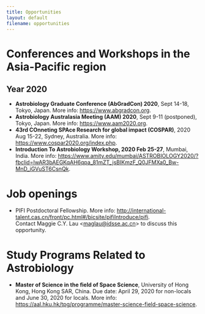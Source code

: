 ```yaml
---
title: Opportunities
layout: default
filename: opportunities
--- 
```


# Conferences and Workshops in the Asia-Pacific region
## Year 2020
* **Astrobiology Graduate Conference (AbGradCon) 2020**, Sept 14-18, Tokyo, Japan. More info: <a href="https://www.abgradcon.org/" target="_blank">https://www.abgradcon.org</a>.
* **Astrobiology Australasia Meeting (AAM) 2020**, Sept 9-11 (postponed), Tokyo, Japan. More info: <a href="https://www.aam2020.org/" target="_blank">https://www.aam2020.org</a>.
* **43rd COnneting SPAce Research for global impact (COSPAR)**, 2020 Aug 15-22, Sydney, Australia. More info: <a href="https://www.cospar2020.org/index.php" target="_blank">https://www.cospar2020.org/index.php</a>.
* **Introduction To Astrobiology Workshop, 2020 Feb 25-27**, Mumbai, India. More info: <a href="https://www.amity.edu/mumbai/ASTROBIOLOGY2020/?fbclid=IwAR3bAEGKqAH6qpa_81mZT_jsBIKmzF_Q0JFMXa0_Bw-MnD_iGVuST6CsnQk" target="_blank">https://www.amity.edu/mumbai/ASTROBIOLOGY2020/?fbclid=IwAR3bAEGKqAH6qpa_81mZT_jsBIKmzF_Q0JFMXa0_Bw-MnD_iGVuST6CsnQk</a>.

# Job openings
* PIFI Postdoctoral Fellowship. More info: <a href="http://international-talent.cas.cn/front/pc.html#/bicsite/pifiIntroduce/pifi" target="_blank">http://international-talent.cas.cn/front/pc.html#/bicsite/pifiIntroduce/pifi</a>.<br>
  Contact Maggie C.Y. Lau <<maglau@idsse.ac.cn>> to discuss this opportunity.

# Study Programs Related to Astrobiology
* **Master of Science in the field of Space Science**, University of Hong Kong, Hong Kong SAR, China. Due date: April 29, 2020 for non-locals and June 30, 2020 for locals. More info: <a href="https://aal.hku.hk/tpg/programme/master-science-field-space-science" target="_blank">https://aal.hku.hk/tpg/programme/master-science-field-space-science</a>.

<!--
<a href="" target="_blank">https://www.abgradcon.org</a>
-->
